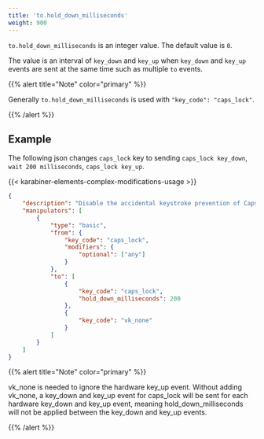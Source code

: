```yaml
---
title: 'to.hold_down_milliseconds'
weight: 900
---
```


`to.hold_down_milliseconds` is an integer value. The default value is `0`.

The value is an interval of `key_down` and `key_up` when `key_down` and `key_up` events are sent at the same time such as multiple `to` events.

{{% alert title="Note" color="primary" %}}

Generally `to.hold_down_milliseconds` is used with `"key_code": "caps_lock"`.

{{% /alert %}}

## Example

The following json changes `caps_lock` key to sending `caps_lock key_down`, `wait 200 milliseconds`, `caps_lock key_up`.

{{< karabiner-elements-complex-modifications-usage >}}

```json
{
    "description": "Disable the accidental keystroke prevention of Caps Lock",
    "manipulators": [
        {
            "type": "basic",
            "from": {
                "key_code": "caps_lock",
                "modifiers": {
                    "optional": ["any"]
                }
            },
            "to": [
                {
                    "key_code": "caps_lock",
                    "hold_down_milliseconds": 200
                },
                {
                    "key_code": "vk_none"
                }
            ]
        }
    ]
}
```

{{% alert title="Note" color="primary" %}}

vk_none is needed to ignore the hardware key_up event.
Without adding vk_none, a key_down and key_up event for caps_lock will be sent for each hardware key_down and key_up event, meaning hold_down_milliseconds will not be applied between the key_down and key_up events.

{{% /alert %}}
